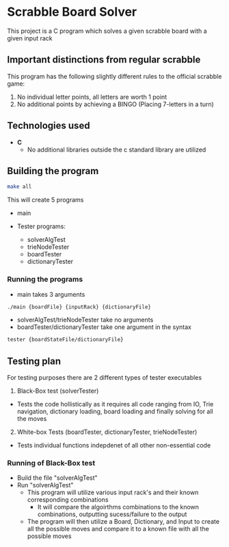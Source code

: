 # Scrabble Board Solver

This project is a C program which solves a given scrabble board with a given input rack

## Important distinctions from regular scrabble

This program has the following slightly different rules to the official scrabble game:

1. No individual letter points, all letters are worth 1 point
2. No additional points by achieving a BINGO (Placing 7-letters in a turn)

## Technologies used

- **C**
  - No additional libraries outside the c standard library are utilized

## Building the program

```bash
make all
```

This will create 5 programs

- main

- Tester programs:
  - solverAlgTest
  - trieNodeTester
  - boardTester
  - dictionaryTester

### Running the programs

- main takes 3 arguments

```bash
./main {boardFile} {inputRack} {dictionaryFile}
```

- solverAlgTest/trieNodeTester take no arguments
- boardTester/dictionaryTester take one argument in the syntax

```bash
tester {boardStateFile/dictionaryFile}
```

## Testing plan

For testing purposes there are 2 different types of tester executables

1. Black-Box test (solverTester)

- Tests the code hollistically as it requires all code ranging from IO, Trie navigation, dictionary loading, board loading and finally solving for all the moves

2. White-box Tests (boardTester, dictionaryTester, trieNodeTester)

- Tests individual functions indepdenet of all other non-essential code

### Running of Black-Box test

- Build the file "solverAlgTest"
- Run "solverAlgTest"
  - This program will utilize various input rack's and their known corresponding combinations
    - It will compare the algoirthms combinations to the known combinations, outputting sucess/failure to the output
  - The program will then utilize a Board, Dictionary, and Input to create all the possible moves and compare it to a known file with all the possible moves
